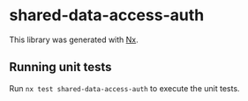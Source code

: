 # shared-data-access-auth

This library was generated with [Nx](https://nx.dev).

## Running unit tests

Run `nx test shared-data-access-auth` to execute the unit tests.
